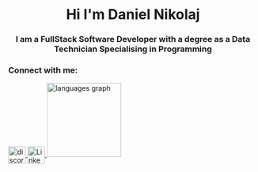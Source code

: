 <h1 align="center">Hi I'm Daniel Nikolaj</h1>
<h3 align="center">I am a FullStack Software Developer with a degree as a Data Technician Specialising in Programming</h3>

<h3 align="left">Connect with me:</h3>

<a href="https://discord.com/users/209628368772136961">
  <img align="center"
    src="https://img.shields.io/static/v1?message=Discord&logo=discord&label=&color=7289DA&logoColor=white&labelColor=&style=for-the-badge"
    alt="discord logo"
    height="35"
  />
</a>

<a href="https://www.linkedin.com/in/danielhartwich/" target="_blank" rel="noopener noreferrer">
  <img align="center"
    src="https://img.shields.io/static/v1?message=LinkedIn&logo=linkedin&label=&color=0077B5&logoColor=white&labelColor=&style=for-the-badge"
    alt="LinkedIn"
    height="35"
  />
</a>
  </div>
<img src="https://github-readme-stats.vercel.app/api/top-langs?username=drenzy&locale=en&hide_title=false&layout=compact&card_width=320&langs_count=5&theme=dracula&hide_border=false" height="150" alt="languages graph"  />
